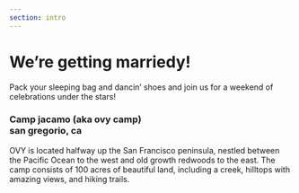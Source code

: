 ```yaml
---
section: intro 
---
```


# We’re getting marriedy!

Pack your sleeping bag and dancin’ shoes and join us for a weekend of celebrations under the stars!

### Camp jacamo (aka ovy camp)<br/> san gregorio, ca

OVY is located halfway up the San Francisco peninsula, nestled between the Pacific Ocean to the west and old growth redwoods to the east. The camp consists of 100 acres of beautiful land, including a creek, hilltops with amazing views, and hiking trails.